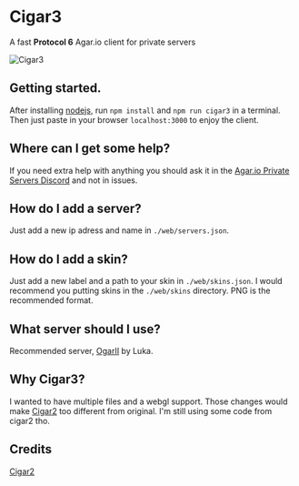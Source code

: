# **Cigar3**
A fast **Protocol 6** Agar.io client for private servers

![Cigar3](https://i.imgur.com/HZy0eHA.png)

## **Getting started.**
After installing [nodejs](https://nodejs.org/), run `npm install` and `npm run cigar3` in a terminal. Then just paste in your browser `localhost:3000` to enjoy the client.

## **Where can I get some help?**
If you need extra help with anything you should ask it in the [Agar.io Private Servers Discord](https://discord.gg/XcKgShT) and not in issues.

## **How do I add a server?**
Just add a new ip adress and name in `./web/servers.json`.

## **How do I add a skin?**
Just add a new label and a path to your skin in `./web/skins.json`. I would recommend you putting skins in the `./web/skins` directory. PNG is the recommended format.

## **What server should I use?**
Recommended server, [OgarII](https://github.com/Luka967/OgarII) by Luka.

## **Why Cigar3?**
I wanted to have multiple files and a webgl support. Those changes would make [Cigar2](https://github.com/Cigar2/Cigar2) too different from original. I'm still using some code from cigar2 tho.

## **Credits**
[Cigar2](https://github.com/Cigar2/Cigar2)

